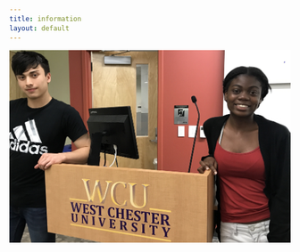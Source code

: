 ```yaml
---
title: information
layout: default
---
```

 <img padding="500" src="assets/images/pic_for_site.jpg"/>
